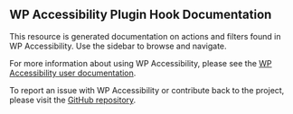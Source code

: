 ## WP Accessibility Plugin Hook Documentation

This resource is generated documentation on actions and filters found in WP Accessibility. Use the sidebar to browse and navigate.

For more information about using WP Accessibility, please see the [WP Accessibility user documentation](https://make.wordpress.org/accessibility/handbook/which-tools-can-i-use/wp-accessibility-plugin/).

To report an issue with WP Accessibility or contribute back to the project, please visit the [GitHub repository](https://github.com/joedolson/wp-accessibility/).